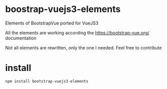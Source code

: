 # boostrap-vuejs3-elements
Elements of BootstrapVue ported for VueJS3

All the elements are working according the https://bootstrap-vue.org/ documentation

Not all elements are rewritten, only the one I needed. Feel free to contribute

# install

```
npm install bootstrap-vuejs3-elements
```
